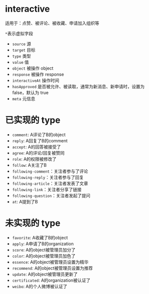 # interactive

适用于：点赞、被评论、被收藏、申请加入组织等

`*`表示虚拟字段

- `source` 源
- `target` 目标
- `type` 类型
- `value` 值
- `object` 被操作 object
- `response` 被操作 response
- `interactiveAt` 操作时间
- `hasApproved` 是否被允许、被读取，通常为新消息、新申请时，设置为 false，默认为 true
- `meta` 元信息



# 已实现的 type
- `comment`: A评论了B的object
- `reply`: A回复了B的comment
- `accept`: A的回答被接受了
- `agree`: A的评论/回复被赞同
- `role`: A的权限被修改了
- `follow`: A关注了B
- `following-comment`：关注者参与了评论
- `following-reply`：关注者参与了回复
- `following-article`：关注者发表了文章
- `following-link`：关注者分享了链接
- `following-question`：关注者发起了提问
- `at`: A提到了B

# 未实现的 type
- `favorite`: A收藏了B的object
- `apply`: A申请了B的organization
- `score`: A的object被管理员加分了
- `color`: A的object被管理员加色了
- `essence`: A的object被管理员设置为精华
- `recommend`: A的object被管理员设置为推荐
- `update`: A的object被管理员更新了
- `certificated`: A的organization被认证了
- `weibo`: A的个人微博被认证了
